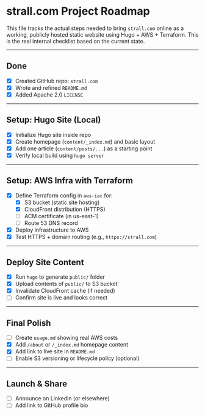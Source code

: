 # strall.com Project Roadmap

This file tracks the actual steps needed to bring `strall.com` online as a working, publicly hosted static website using Hugo + AWS + Terraform. This is the real internal checklist based on the current state.

---

## Done

- [x] Created GitHub repo: `strall.com`
- [x] Wrote and refined `README.md`
- [x] Added Apache 2.0 `LICENSE`

---

## Setup: Hugo Site (Local)

- [x] Initialize Hugo site inside repo
- [x] Create homepage (`content/_index.md`) and basic layout
- [x] Add one article (`content/posts/...`) as a starting point
- [x] Verify local build using `hugo server`

---

## Setup: AWS Infra with Terraform

- [x] Define Terraform config in `aws-iac` for:
  - [x] S3 bucket (static site hosting)
  - [x] CloudFront distribution (HTTPS)
  - [ ] ACM certificate (in us-east-1)
  - [ ] Route 53 DNS record
- [x] Deploy infrastructure to AWS
- [x] Test HTTPS + domain routing (e.g., `https://strall.com`)

---

## Deploy Site Content

- [x] Run `hugo` to generate `public/` folder
- [x] Upload contents of `public/` to S3 bucket
- [x] Invalidate CloudFront cache (if needed)
- [ ] Confirm site is live and looks correct

---

## Final Polish

- [ ] Create `usage.md` showing real AWS costs
- [x] Add `/about` or `/_index.md` homepage content
- [x] Add link to live site in `README.md`
- [ ] Enable S3 versioning or lifecycle policy (optional)

---

## Launch & Share

- [ ] Announce on LinkedIn (or elsewhere)
- [ ] Add link to GitHub profile bio
